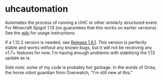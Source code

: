 # uhcautomation
Automates the process of running a UHC or other similarly structured event. For Minecraft Spigot 1.13 (no guarantees that this works on earlier versions) See the [wiki](https://github.com/CactusPuppy/uhcautomation/wiki) for usage instructions.

If a 1.12.2 version is needed, see [Release 1.6.1](https://github.com/CactusPuppy/uhcautomation/releases/tag/1.6.1). This version is perfectly stable and works without any known bugs, but it will not be receiving any v1.7+ features for now. I'm having enough problems with stabilizng the 1.13 update as is.

Side note: some of my code is probably hot garbage. In the words of Orisa, the horse robot guardian from Overwatch, "I'm still new at this."
